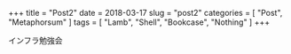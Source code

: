 +++
title = "Post2"
date = 2018-03-17
slug = "post2"
categories = [ "Post", "Metaphorsum" ]
tags = [ "Lamb", "Shell", "Bookcase", "Nothing" ]
+++

インフラ勉強会

